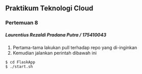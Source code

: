 ## Praktikum Teknologi Cloud

### Pertemuan 8

##### Laurentius Rezaldi Pradana Putra / 175410043
 
1.  Pertama-tama lakukan pull terhadap repo yang di-inginkan
2. Kemudian jalankan perintah dibawah ini
```
$ cd FlaskApp
$ ./start.sh
```  

